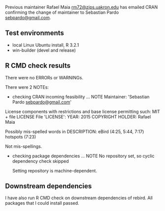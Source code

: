 Previous maintainer Rafael Maia <rm72@zips.uakron.edu> has emailed CRAN
confirming the change of maintainer to Sebastian Pardo <sebpardo@gmail.com>.

## Test environments
* local Linux Ubuntu install, R 3.2.1
* win-builder (devel and release)


## R CMD check results
There were no ERRORs or WARNINGs. 

There were 2 NOTEs:

* checking CRAN incoming feasibility ... NOTE
Maintainer: 'Sebastian Pardo <sebpardo@gmail.com>'

License components with restrictions and base license permitting such:
  MIT + file LICENSE
File 'LICENSE':
  YEAR: 2015
  COPYRIGHT HOLDER: Rafael Maia

Possibly mis-spelled words in DESCRIPTION:
  eBird (4:25, 5:44, 7:17)
  hotspots (7:23)

  Not mis-spellings.


* checking package dependencies ... NOTE
  No repository set, so cyclic dependency check skipped

  Setting repository is machine-dependent.

## Downstream dependencies
I have also run R CMD check on downstream dependencies of rebird.
All packages that I could install passed.


